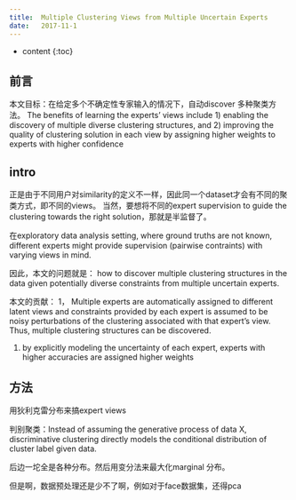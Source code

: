 ```yaml
--- 
title:  Multiple Clustering Views from Multiple Uncertain Experts
date:   2017-11-1
---
```




* content
{:toc}

## 前言
本文目标：在给定多个不确定性专家输入的情况下，自动discover 多种聚类方法。
The benefits of learning the experts’ views include 1) enabling the discovery of multiple diverse clustering structures, and 2) improving the quality of clustering solution in each view by assigning higher weights to experts with higher confidence

## intro
正是由于不同用户对similarity的定义不一样，因此同一个dataset才会有不同的聚类方式，即不同的views。
当然，要想将不同的expert supervision to guide the clustering towards the right solution，那就是半监督了。


在exploratory data analysis setting, where ground truths are not known, different experts might provide supervision (pairwise contraints) with varying views in mind.

因此，本文的问题就是：
how to discover multiple clustering structures in the data given potentially diverse constraints from multiple uncertain experts.

本文的贡献：
1， Multiple experts are automatically assigned to different latent views and constraints provided by each expert is assumed to be noisy perturbations of the clustering associated with that expert’s view. Thus, multiple clustering structures can be discovered.
1. by explicitly modeling the uncertainty of each expert, experts with higher accuracies are assigned higher weights

## 方法
用狄利克雷分布来搞expert views

判别聚类：Instead of assuming the generative process of data X, discriminative clustering directly models the conditional distribution of cluster label given data.

后边一坨全是各种分布。然后用变分法来最大化marginal 分布。

但是啊，数据预处理还是少不了啊，例如对于face数据集，还得pca